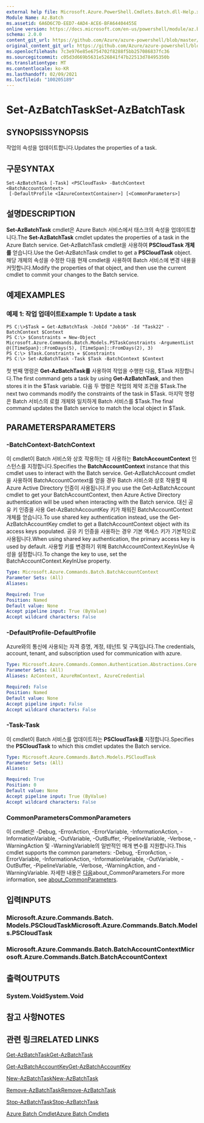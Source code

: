 ```yaml
---
external help file: Microsoft.Azure.PowerShell.Cmdlets.Batch.dll-Help.xml
Module Name: Az.Batch
ms.assetid: 6A6D6C7D-EED7-4AD4-ACE6-BFA64404455E
online version: https://docs.microsoft.com/en-us/powershell/module/az.batch/set-azbatchtask
schema: 2.0.0
content_git_url: https://github.com/Azure/azure-powershell/blob/master/src/Batch/Batch/help/Set-AzBatchTask.md
original_content_git_url: https://github.com/Azure/azure-powershell/blob/master/src/Batch/Batch/help/Set-AzBatchTask.md
ms.openlocfilehash: 7c3e976e85e6754702f8288f5bb257086837fc36
ms.sourcegitcommit: c05d3d669b5631e526841f47b22513d78495350b
ms.translationtype: MT
ms.contentlocale: ko-KR
ms.lasthandoff: 02/09/2021
ms.locfileid: "100205189"
---
```

# <span data-ttu-id="7fd91-101">Set-AzBatchTask</span><span class="sxs-lookup"><span data-stu-id="7fd91-101">Set-AzBatchTask</span></span>

## <span data-ttu-id="7fd91-102">SYNOPSIS</span><span class="sxs-lookup"><span data-stu-id="7fd91-102">SYNOPSIS</span></span>
<span data-ttu-id="7fd91-103">작업의 속성을 업데이트합니다.</span><span class="sxs-lookup"><span data-stu-id="7fd91-103">Updates the properties of a task.</span></span>

## <span data-ttu-id="7fd91-104">구문</span><span class="sxs-lookup"><span data-stu-id="7fd91-104">SYNTAX</span></span>

```
Set-AzBatchTask [-Task] <PSCloudTask> -BatchContext <BatchAccountContext>
 [-DefaultProfile <IAzureContextContainer>] [<CommonParameters>]
```

## <span data-ttu-id="7fd91-105">설명</span><span class="sxs-lookup"><span data-stu-id="7fd91-105">DESCRIPTION</span></span>
<span data-ttu-id="7fd91-106">**Set-AzBatchTask** cmdlet은 Azure Batch 서비스에서 태스크의 속성을 업데이트합니다.</span><span class="sxs-lookup"><span data-stu-id="7fd91-106">The **Set-AzBatchTask** cmdlet updates the properties of a task in the Azure Batch service.</span></span>
<span data-ttu-id="7fd91-107">Get-AzBatchTask cmdlet을 사용하여 **PSCloudTask 개체를** 얻습니다.</span><span class="sxs-lookup"><span data-stu-id="7fd91-107">Use the Get-AzBatchTask cmdlet to get a **PSCloudTask** object.</span></span>
<span data-ttu-id="7fd91-108">해당 개체의 속성을 수정한 다음 현재 cmdlet을 사용하여 Batch 서비스에 변경 내용을 커밋합니다.</span><span class="sxs-lookup"><span data-stu-id="7fd91-108">Modify the properties of that object, and then use the current cmdlet to commit your changes to the Batch service.</span></span>

## <span data-ttu-id="7fd91-109">예제</span><span class="sxs-lookup"><span data-stu-id="7fd91-109">EXAMPLES</span></span>

### <span data-ttu-id="7fd91-110">예제 1: 작업 업데이트</span><span class="sxs-lookup"><span data-stu-id="7fd91-110">Example 1: Update a task</span></span>
```
PS C:\>$Task = Get-AzBatchTask -JobId "Job16" -Id "Task22" -BatchContext $Context
PS C:\> $Constraints = New-Object Microsoft.Azure.Commands.Batch.Models.PSTaskConstraints -ArgumentList @([TimeSpan}::FromDays(5), [TimeSpan]::FromDays(2), 3)
PS C:\> $Task.Constraints = $Constraints
PS C:\> Set-AzBatchTask -Task $Task -BatchContext $Context
```

<span data-ttu-id="7fd91-111">첫 번째 명령은 **Get-AzBatchTask를** 사용하여 작업을 수행한 다음, $Task 저장합니다.</span><span class="sxs-lookup"><span data-stu-id="7fd91-111">The first command gets a task by using **Get-AzBatchTask**, and then stores it in the $Task variable.</span></span>
<span data-ttu-id="7fd91-112">다음 두 명령은 작업의 제약 조건을 $Task.</span><span class="sxs-lookup"><span data-stu-id="7fd91-112">The next two commands modify the constraints of the task in $Task.</span></span>
<span data-ttu-id="7fd91-113">마지막 명령은 Batch 서비스의 로컬 개체와 일치하게 Batch 서비스를 $Task.</span><span class="sxs-lookup"><span data-stu-id="7fd91-113">The final command updates the Batch service to match the local object in $Task.</span></span>

## <span data-ttu-id="7fd91-114">PARAMETERS</span><span class="sxs-lookup"><span data-stu-id="7fd91-114">PARAMETERS</span></span>

### <span data-ttu-id="7fd91-115">-BatchContext</span><span class="sxs-lookup"><span data-stu-id="7fd91-115">-BatchContext</span></span>
<span data-ttu-id="7fd91-116">이 cmdlet이 Batch 서비스와 상호 작용하는 데 사용하는 **BatchAccountContext** 인스턴스를 지정합니다.</span><span class="sxs-lookup"><span data-stu-id="7fd91-116">Specifies the **BatchAccountContext** instance that this cmdlet uses to interact with the Batch service.</span></span>
<span data-ttu-id="7fd91-117">Get-AzBatchAccount cmdlet을 사용하여 BatchAccountContext를 얻을 경우 Batch 서비스와 상호 작용할 때 Azure Active Directory 인증이 사용됩니다.</span><span class="sxs-lookup"><span data-stu-id="7fd91-117">If you use the Get-AzBatchAccount cmdlet to get your BatchAccountContext, then Azure Active Directory authentication will be used when interacting with the Batch service.</span></span> <span data-ttu-id="7fd91-118">대신 공유 키 인증을 사용 Get-AzBatchAccountKey 키가 채워진 BatchAccountContext 개체를 얻습니다.</span><span class="sxs-lookup"><span data-stu-id="7fd91-118">To use shared key authentication instead, use the Get-AzBatchAccountKey cmdlet to get a BatchAccountContext object with its access keys populated.</span></span> <span data-ttu-id="7fd91-119">공유 키 인증을 사용하는 경우 기본 액세스 키가 기본적으로 사용됩니다.</span><span class="sxs-lookup"><span data-stu-id="7fd91-119">When using shared key authentication, the primary access key is used by default.</span></span> <span data-ttu-id="7fd91-120">사용할 키를 변경하기 위해 BatchAccountContext.KeyInUse 속성을 설정합니다.</span><span class="sxs-lookup"><span data-stu-id="7fd91-120">To change the key to use, set the BatchAccountContext.KeyInUse property.</span></span>

```yaml
Type: Microsoft.Azure.Commands.Batch.BatchAccountContext
Parameter Sets: (All)
Aliases:

Required: True
Position: Named
Default value: None
Accept pipeline input: True (ByValue)
Accept wildcard characters: False
```

### <span data-ttu-id="7fd91-121">-DefaultProfile</span><span class="sxs-lookup"><span data-stu-id="7fd91-121">-DefaultProfile</span></span>
<span data-ttu-id="7fd91-122">Azure와의 통신에 사용되는 자격 증명, 계정, 테넌트 및 구독입니다.</span><span class="sxs-lookup"><span data-stu-id="7fd91-122">The credentials, account, tenant, and subscription used for communication with azure.</span></span>

```yaml
Type: Microsoft.Azure.Commands.Common.Authentication.Abstractions.Core.IAzureContextContainer
Parameter Sets: (All)
Aliases: AzContext, AzureRmContext, AzureCredential

Required: False
Position: Named
Default value: None
Accept pipeline input: False
Accept wildcard characters: False
```

### <span data-ttu-id="7fd91-123">-Task</span><span class="sxs-lookup"><span data-stu-id="7fd91-123">-Task</span></span>
<span data-ttu-id="7fd91-124">이 cmdlet이 Batch 서비스를 업데이트하는 **PSCloudTask를** 지정합니다.</span><span class="sxs-lookup"><span data-stu-id="7fd91-124">Specifies the **PSCloudTask** to which this cmdlet updates the Batch service.</span></span>

```yaml
Type: Microsoft.Azure.Commands.Batch.Models.PSCloudTask
Parameter Sets: (All)
Aliases:

Required: True
Position: 0
Default value: None
Accept pipeline input: True (ByValue)
Accept wildcard characters: False
```

### <span data-ttu-id="7fd91-125">CommonParameters</span><span class="sxs-lookup"><span data-stu-id="7fd91-125">CommonParameters</span></span>
<span data-ttu-id="7fd91-126">이 cmdlet은 -Debug, -ErrorAction, -ErrorVariable, -InformationAction, -InformationVariable, -OutVariable, -OutBuffer, -PipelineVariable, -Verbose, -WarningAction 및 -WarningVariable의 일반적인 매개 변수를 지원합니다.</span><span class="sxs-lookup"><span data-stu-id="7fd91-126">This cmdlet supports the common parameters: -Debug, -ErrorAction, -ErrorVariable, -InformationAction, -InformationVariable, -OutVariable, -OutBuffer, -PipelineVariable, -Verbose, -WarningAction, and -WarningVariable.</span></span> <span data-ttu-id="7fd91-127">자세한 내용은 [다음](http://go.microsoft.com/fwlink/?LinkID=113216)about_CommonParameters.</span><span class="sxs-lookup"><span data-stu-id="7fd91-127">For more information, see [about_CommonParameters](http://go.microsoft.com/fwlink/?LinkID=113216).</span></span>

## <span data-ttu-id="7fd91-128">입력</span><span class="sxs-lookup"><span data-stu-id="7fd91-128">INPUTS</span></span>

### <span data-ttu-id="7fd91-129">Microsoft.Azure.Commands.Batch. Models.PSCloudTask</span><span class="sxs-lookup"><span data-stu-id="7fd91-129">Microsoft.Azure.Commands.Batch.Models.PSCloudTask</span></span>

### <span data-ttu-id="7fd91-130">Microsoft.Azure.Commands.Batch.BatchAccountContext</span><span class="sxs-lookup"><span data-stu-id="7fd91-130">Microsoft.Azure.Commands.Batch.BatchAccountContext</span></span>

## <span data-ttu-id="7fd91-131">출력</span><span class="sxs-lookup"><span data-stu-id="7fd91-131">OUTPUTS</span></span>

### <span data-ttu-id="7fd91-132">System.Void</span><span class="sxs-lookup"><span data-stu-id="7fd91-132">System.Void</span></span>

## <span data-ttu-id="7fd91-133">참고 사항</span><span class="sxs-lookup"><span data-stu-id="7fd91-133">NOTES</span></span>

## <span data-ttu-id="7fd91-134">관련 링크</span><span class="sxs-lookup"><span data-stu-id="7fd91-134">RELATED LINKS</span></span>

[<span data-ttu-id="7fd91-135">Get-AzBatchTask</span><span class="sxs-lookup"><span data-stu-id="7fd91-135">Get-AzBatchTask</span></span>](./Get-AzBatchTask.md)

[<span data-ttu-id="7fd91-136">Get-AzBatchAccountKey</span><span class="sxs-lookup"><span data-stu-id="7fd91-136">Get-AzBatchAccountKey</span></span>](./Get-AzBatchAccountKey.md)

[<span data-ttu-id="7fd91-137">New-AzBatchTask</span><span class="sxs-lookup"><span data-stu-id="7fd91-137">New-AzBatchTask</span></span>](./New-AzBatchTask.md)

[<span data-ttu-id="7fd91-138">Remove-AzBatchTask</span><span class="sxs-lookup"><span data-stu-id="7fd91-138">Remove-AzBatchTask</span></span>](./Remove-AzBatchTask.md)

[<span data-ttu-id="7fd91-139">Stop-AzBatchTask</span><span class="sxs-lookup"><span data-stu-id="7fd91-139">Stop-AzBatchTask</span></span>](./Stop-AzBatchTask.md)

[<span data-ttu-id="7fd91-140">Azure Batch Cmdlet</span><span class="sxs-lookup"><span data-stu-id="7fd91-140">Azure Batch Cmdlets</span></span>](/powershell/module/Az.Batch/)
